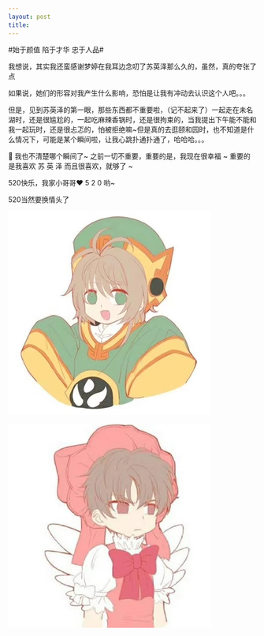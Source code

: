 ```yaml
---
layout: post
title: 
---
```


#始于颜值 陷于才华 忠于人品#

我想说，其实我还蛮感谢梦婷在我耳边念叨了苏英泽那么久的，虽然，真的夸张了点

如果说，她们的形容对我产生什么影响，恐怕是让我有冲动去认识这个人吧。。。

但是，见到苏英泽的第一眼，那些东西都不重要啦，（记不起来了）一起走在未名湖时，还是很尴尬的，一起吃麻辣香锅时，还是很拘束的，当我提出下午能不能和我一起玩时，还是很忐忑的，怕被拒绝嘛~但是真的去逛颐和园时，也不知道是什么情况下，可能是某个瞬间啦，让我心跳扑通扑通了，哈哈哈。。。

🙆 我也不清楚哪个瞬间了~ 之前一切不重要，重要的是，我现在很幸福 ~ 重要的是我喜欢 苏 英 泽 而且很喜欢，就够了 ~

520快乐，我家小哥哥❤ 5 2 0 哟~

520当然要换情头了

![](/res/head1.jpg)

![](/res/head2.jpg)
